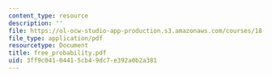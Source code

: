 ```yaml
---
content_type: resource
description: ''
file: https://ol-ocw-studio-app-production.s3.amazonaws.com/courses/18-996-random-matrix-theory-and-its-applications-spring-2004/3ff9c04104415cb49dc7e392a0b2a381_free_probability.pdf
file_type: application/pdf
resourcetype: Document
title: free_probability.pdf
uid: 3ff9c041-0441-5cb4-9dc7-e392a0b2a381
---
```

